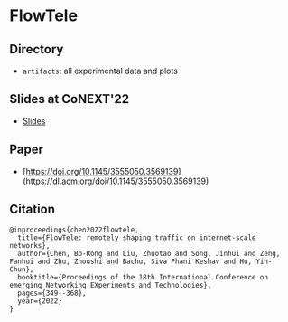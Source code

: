 # FlowTele

## Directory
* `artifacts`: all experimental data and plots

## Slides at CoNEXT'22
* [Slides](https://docs.google.com/presentation/d/1Mb-S8m9ScVY2B6E53y1WVRTj7C2_NDGL/edit?usp=sharing&ouid=117838673903444358083&rtpof=true&sd=true)

## Paper
* [https://doi.org/10.1145/3555050.3569139](https://dl.acm.org/doi/10.1145/3555050.3569139)

## Citation
```
@inproceedings{chen2022flowtele,
  title={FlowTele: remotely shaping traffic on internet-scale networks},
  author={Chen, Bo-Rong and Liu, Zhuotao and Song, Jinhui and Zeng, Fanhui and Zhu, Zhoushi and Bachu, Siva Phani Keshav and Hu, Yih-Chun},
  booktitle={Proceedings of the 18th International Conference on emerging Networking EXperiments and Technologies},
  pages={349--368},
  year={2022}
}
```
